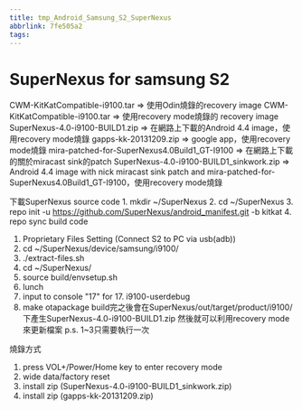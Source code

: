 ```yaml
---
title: tmp_Android_Samsung_S2_SuperNexus
abbrlink: 7fe505a2
tags:
---
```

SuperNexus for samsung S2
===

CWM-KitKatCompatible-i9100.tar => 使用Odin燒錄的recovery image 
CWM-KitKatCompatible-i9100.tar => 使用recovery mode燒錄的 recovery image 
SuperNexus-4.0-i9100-BUILD1.zip => 在網路上下載的Android 4.4 image，使用recovery mode燒錄 
gapps-kk-20131209.zip => google app，使用recovery mode燒錄 
mira-patched-for-SuperNexus4.0Build1_GT-I9100 => 在網路上下載的關於miracast sink的patch 
SuperNexus-4.0-i9100-BUILD1_sinkwork.zip => Android 4.4 image with nick miracast sink patch and mira-patched-for-SuperNexus4.0Build1_GT-I9100，使用recovery mode燒錄 

下載SuperNexus source code 1. mkdir ~/SuperNexus 
2. cd ~/SuperNexus 
3. repo init -u https://github.com/SuperNexus/android_manifest.git -b kitkat 
4. repo sync build code 

1. Proprietary Files Setting (Connect S2 to PC via usb(adb)) 
2. cd ~/SuperNexus/device/samsung/i9100/ 
3. ./extract-files.sh 
4. cd ~/SuperNexus/ 
5. source build/envsetup.sh 
6. lunch 
7. input to console "17" for 17. i9100-userdebug 
8. make otapackage build完之後會在SuperNexus/out/target/product/i9100/下產生SuperNexus-4.0-i9100-BUILD1.zip 
然後就可以利用recovery mode來更新檔案 p.s. 1~3只需要執行一次 

燒錄方式 
1. press VOL+/Power/Home key to enter recovery mode 
2. wide data/factory reset 
3. install zip (SuperNexus-4.0-i9100-BUILD1_sinkwork.zip) 
4. install zip (gapps-kk-20131209.zip)